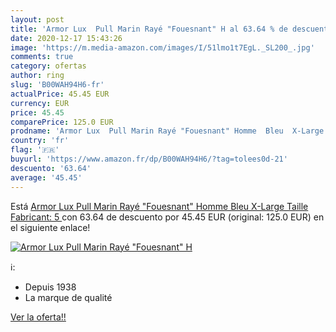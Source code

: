 ```yaml
---
layout: post
title: 'Armor Lux  Pull Marin Rayé "Fouesnant" H al 63.64 % de descuento'
date: 2020-12-17 15:43:26
image: 'https://m.media-amazon.com/images/I/51lmo1t7EgL._SL200_.jpg'
comments: true
category: ofertas
author: ring
slug: 'B00WAH94H6-fr'
actualPrice: 45.45 EUR
currency: EUR
price: 45.45
comparePrice: 125.0 EUR
prodname: 'Armor Lux  Pull Marin Rayé "Fouesnant" Homme  Bleu  X-Large  Taille Fabricant: 5 '
country: 'fr'
flag: '🇫🇷'
buyurl: 'https://www.amazon.fr/dp/B00WAH94H6/?tag=tolees0d-21'
descuento: '63.64'
average: '45.45'
---
```


Está [Armor Lux  Pull Marin Rayé "Fouesnant" Homme  Bleu  X-Large  Taille Fabricant: 5 ](https://www.amazon.fr/dp/B00WAH94H6/?tag=tolees0d-21) con 63.64 de descuento por 45.45 EUR (original: 125.0 EUR) en el siguiente enlace!

[![Armor Lux  Pull Marin Rayé "Fouesnant" H](https://m.media-amazon.com/images/I/51lmo1t7EgL._SL200_.jpg)](https://www.amazon.fr/dp/B00WAH94H6/?tag=tolees0d-21)

ℹ️:

- Depuis 1938
- La marque de qualité

[Ver la oferta!!](https://www.amazon.fr/dp/B00WAH94H6/?tag=tolees0d-21)
